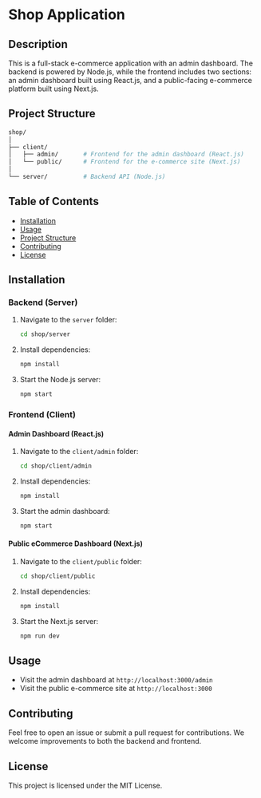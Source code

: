 # Shop Application

## Description
This is a full-stack e-commerce application with an admin dashboard. The backend is powered by Node.js, while the frontend includes two sections: an admin dashboard built using React.js, and a public-facing e-commerce platform built using Next.js.

## Project Structure
```bash
shop/
│
├── client/
│   ├── admin/       # Frontend for the admin dashboard (React.js)
│   └── public/      # Frontend for the e-commerce site (Next.js)
│
└── server/          # Backend API (Node.js)
```

## Table of Contents
- [Installation](#installation)
- [Usage](#usage)
- [Project Structure](#project-structure)
- [Contributing](#contributing)
- [License](#license)

## Installation

### Backend (Server)
1. Navigate to the `server` folder:
   ```bash
   cd shop/server
   ```
2. Install dependencies:
   ```bash
   npm install
   ```
3. Start the Node.js server:
   ```bash
   npm start
   ```

### Frontend (Client)
#### Admin Dashboard (React.js)
1. Navigate to the `client/admin` folder:
   ```bash
   cd shop/client/admin
   ```
2. Install dependencies:
   ```bash
   npm install
   ```
3. Start the admin dashboard:
   ```bash
   npm start
   ```

#### Public eCommerce Dashboard (Next.js)
1. Navigate to the `client/public` folder:
   ```bash
   cd shop/client/public
   ```
2. Install dependencies:
   ```bash
   npm install
   ```
3. Start the Next.js server:
   ```bash
   npm run dev
   ```

## Usage
- Visit the admin dashboard at `http://localhost:3000/admin`
- Visit the public e-commerce site at `http://localhost:3000`

## Contributing
Feel free to open an issue or submit a pull request for contributions. We welcome improvements to both the backend and frontend.

## License
This project is licensed under the MIT License.
